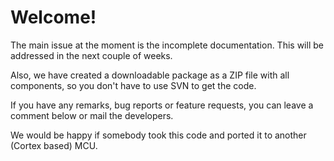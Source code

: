# Welcome! #

The main issue at the moment is the incomplete documentation. This will be addressed in the next couple of weeks.

Also, we have created a downloadable package as a ZIP file with all components, so you don't have to use SVN to get the code.

If you have any remarks, bug reports or feature requests, you can leave a comment below or mail the developers.

We would be happy if somebody took this code and ported it to another (Cortex based) MCU.